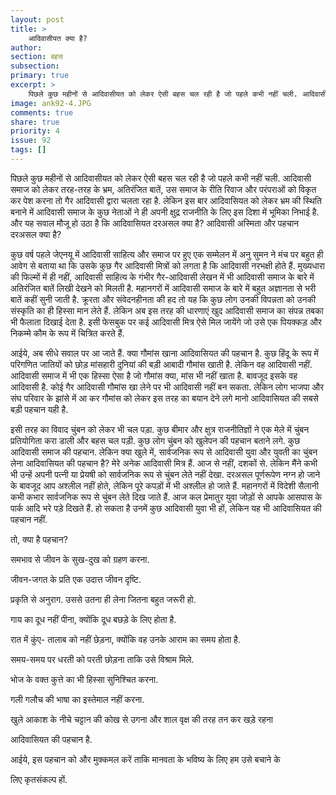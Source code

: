 ```yaml
---
layout: post
title: >
    आदिवासीयत क्या है?
author:
section: बहस
subsection:
primary: true
excerpt: >
    पिछले कुछ महीनों से आदिवासीयत को लेकर ऐसी बहस चल रही है जो पहले कभी नहीं चली. आदिवासी समाज को लेकर तरह-तरह के भ्रम, अतिरंजित बातें, उस समाज के रीति रिवाज और परंपराओं को विकृत कर पेश करना तो गैर आदिवासी द्वारा चलता रहा है. लेकिन अब तो आदिवासी समाज के कुछ नेता ही अपनी क्षुद्र राजनीति के लिए इस काम में लग गये हैं.
image: ank92-4.JPG
comments: true
share: true
priority: 4
issue: 92
tags: []
---
```


पिछले कुछ महीनों से आदिवासीयत को लेकर ऐसी बहस चल रही है जो पहले कभी नहीं चली. आदिवासी समाज को लेकर तरह-तरह के भ्रम, अतिरंजित बातें, उस समाज के रीति रिवाज और परंपराओं को विकृत कर पेश करना तो गैर आदिवासी द्वारा चलता रहा है. लेकिन इस बार आदिवासियत को लेकर भ्रम की स्थिति बनाने में आदिवासी समाज के कुछ नेताओं ने ही अपनी क्षुद्र राजनीति के लिए इस दिशा में भूमिका निभाई है. और यह सवाल मौजू हो उठा है कि आदिवासियत दरअसल क्या है? आदिवासी अस्मिता और पहचान दरअसल क्या है?

कुछ वर्ष पहले जेएनयू में आदिवासी साहित्य और समाज पर हुए एक सम्मेलन में अनु सुमन ने मंच पर बहुत ही आवेग से बताया था कि उसके कुछ गैर आदिवासी मित्रों को लगता है कि आदिवासी नरभक्षी होते हैं. मुख्यधारा की फिल्मों में ही नहीं, आदिवासी साहित्य के गंभीर गैर-आदिवासी लेखन में भी आदिवासी समाज के बारे में अतिरंजित बातें लिखी देखने को मिलती है. महानगरों में आदिवासी समाज के बारे में बहुत अज्ञानता से भरी बातें कहीं सुनी जाती है. क्रूरता और संवेदनहीनता की हद तो यह कि कुछ लोग उनकी विपन्नता को उनकी संस्कृति का ही हिस्सा मान लेते हैं. लेकिन अब इस तरह की धारणाएं खुद आदिवासी समाज का संपन्न तबका भी फैलाता दिखाई देता है. इसी फेसबुक पर कई आदिवासी मित्र ऐसे मिल जायेंगे जो उसे एक पियक्कड़ और निकम्मे कौम के रूप में चित्रित करते हैं.

आईये, अब सीधे सवाल पर आ जाते हैं. क्या गौमांस खाना आदिवासियत की पहचान है. कुछ हिंदू के रूप में परिगणित जातियों को छोड़ मांसहारी दुनियां की बड़ी आबादी गौमांस खाती है. लेकिन वह आदिवासी नहीं. आदिवासी समाज में भी एक हिस्सा ऐसा है जो गौमांस क्या, मांस भी नहीं खाता है. बावजूद इसके वह आदिवासी है. कोई गैर आदिवासी गौमांस खा लेने पर भी आदिवासी नहीं बन सकता. लेकिन लोग भाजपा और संघ परिवार के झांसे में आ कर गौमांस को लेकर इस तरह का बयान देने लगे मानो आदिवासियत की सबसे बड़ी पहचान यही है.

इसी तरह का विवाद चुंबन को लेकर भी चल पड़ा. कुछ बीमार और क्षुत्र राजनीतिज्ञों ने एक मेले में चुंबन प्रतियोगिता करा डाली और बहस चल पड़ी. कुछ लोग चुंबन को खुलेपन की पहचान बताने लगे. कुछ आदिवासी समाज की पहचान. लेकिन क्या खुले में, सार्वजनिक रूप से आदिवासी युवा और युवती का चुंबन लेना आदिवासियत की पहचान है? मेरे अनेक आदिवासी मित्र हैं. आज से नहीं, दशकों से. लेकिन मैंने कभी भी उन्हें अपनी पत्नी या प्रेयषी को सार्वजनिक रूप से चुंबन लेते नहीं देखा. दरअसल पूर्णरूपेण नग्न हो जाने के बावजूद आप अश्लील नहीं होते, लेकिन पूरे कपड़ों में भी अश्लील हो जाते हैं. महानगरों में विदेशी सैलानी कभी कभार सार्वजनिक रूप से चुंबन लेते दिख जाते हैं. आज कल प्रेमातुर युवा जोड़ों से आपके आसपास के पार्क आदि भरे पड़े दिखते हैं. हो सकता है उनमें कुछ आदिवासी युवा भी हों, लेकिन यह भी आदिवासियत की पहचान नहीं.

तो, क्या है पहचान?

समभाव से जीवन के सुख-दुख को ग्रहण करना.

जीवन-जगत के प्रति एक उदात्त जीवन दृष्टि.

प्रकृति से अनुराग. उससे उतना ही लेना जितना बहुत जरूरी हो.

गाय का दूध नहीं पीना, क्योंकि दूध बछड़े के लिए होता है.

रात में कुंए- तालाब को नहीं छेड़ना, क्योंकि वह उनके आराम का समय होता है.

समय-समय पर धरती को परती छोड़ना ताकि उसे विश्राम मिले.

भोज के वक्त कुत्ते का भी हिस्सा सुनिश्चित करना.

गली गलौच की भाषा का इस्तेमाल नहीं करना.

खुले आकाश के नीचे चट्टान की कोख से उगना और शाल वृक्ष की तरह तन कर खड़े रहना

आदिवासियत की पहचान है.

आईये, इस पहचान को और मुक्कमल करें ताकि मानवता के भविष्य के लिए हम उसे बचाने के

लिए कृतसंकल्प हों.